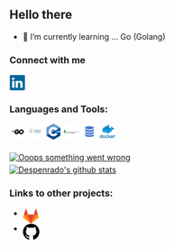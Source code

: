 ## Hello there

- 🌱 I’m currently learning ... Go (Golang)

### Connect with me

  <a href="https://www.linkedin.com/in/stepanenko-nikita-3882001a3">
    <img height="28" align="middle" src="./img/LinkedIn_Logo.png" title="Linked in" alt="Nikita Stepanenko"/>
  </a>
  </br>

### Languages and Tools:

<code><img height="28" src="https://raw.githubusercontent.com/github/explore/80688e429a7d4ef2fca1e82350fe8e3517d3494d/topics/go/go.png" title="Go/ golang" alt="Go/ golang"></code>
<code><img height="28" src="https://raw.githubusercontent.com/github/explore/80688e429a7d4ef2fca1e82350fe8e3517d3494d/topics/java/java.png" title="Java + Spring boot" alt="Java + Spring boot"></code>
<code><img height="28" src="https://raw.githubusercontent.com/github/explore/80688e429a7d4ef2fca1e82350fe8e3517d3494d/topics/cpp/cpp.png" title="C++" alt="C++"></code>
<code><img height="28" src="https://raw.githubusercontent.com/github/explore/5c058a388828bb5fde0bcafd4bc867b5bb3f26f3/topics/mongodb/mongodb.png" title="MongoDB" alt="MongoDB"></code>
<code><img height="28" src="https://raw.githubusercontent.com/github/explore/80688e429a7d4ef2fca1e82350fe8e3517d3494d/topics/sql/sql.png" title="SQL" alt="SQL"></code>
<code><img height="28" src="https://raw.githubusercontent.com/github/explore/80688e429a7d4ef2fca1e82350fe8e3517d3494d/topics/docker/docker.png" title="docker" alt="docker"></code>

<!-- <code><img height="28" src="https://raw.githubusercontent.com/github/explore/80688e429a7d4ef2fca1e82350fe8e3517d3494d/topics/opengl/opengl.png" title="OpenGL" alt="OpenGL"></code> -->

  <a href="https://github.com/Despenrado">
    <img align="middle" src="https://github-readme-stats.vercel.app/api/top-langs/?username=Despenrado&theme=tokyonight" title="this graph does not show my language skills" alt="Ooops something went wrong"/>
  </a>
<br />
  <a href="https://github.com/Despenrado">
  <img align="middle" src="https://github-readme-stats.vercel.app/api?username=Despenrado&show_icons=true&include_all_commits=true&theme=tokyonight" alt="Despenrado's github stats" alt="Ooops something went wrong"/>
  </a>

### Links to other projects:

- <a href="https://gitlab.com/Despenrado">
    <img height="26" align="middle" src="./img/GitLab.png" title="GitLab" alt="GitLab: @Despenrado"/>
  </a>

- <a href="https://gitlab.com/Despenrado">
    <img height="29" align="middle" src="./img/github.png" title="Github" alt="Github: Despenrado"/>
  </a>
